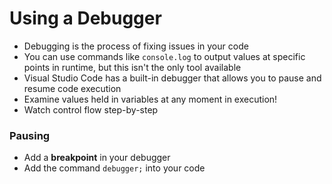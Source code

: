 # Using a Debugger

* Debugging is the process of fixing issues in your code
* You can use commands like `console.log` to output values at specific points in runtime, but this isn't the only tool available
* Visual Studio Code has a built-in debugger that allows you to pause and resume code execution
* Examine values held in variables at any moment in execution!
* Watch control flow step-by-step

### Pausing

* Add a **breakpoint** in your debugger
* Add the command `debugger;` into your code
